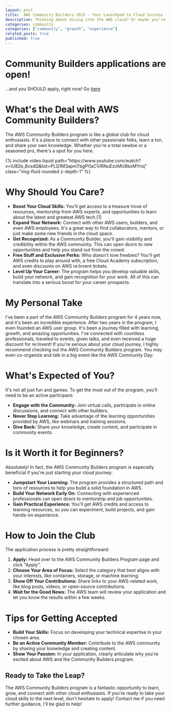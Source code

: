 ```yaml
---
layout: post
title:  AWS Community Builders 2025 - Your Launchpad to Cloud Success
description: Thinking about diving into the AWS cloud? Or maybe you're already there and want to level up your game? Look no further than the AWS Community Builders program!
categories: community
categories: ["community", "growth", "experience"]
related_posts: true
published: true
---
```



# Community Builders applications are open!
...and you SHOULD apply, right now! Go [here](https://pulse.aws/application/XUDHHXIH) 

# What's the Deal with AWS Community Builders?

The AWS Community Builders program is like a global club for cloud enthusiasts. It's a place to connect with other passionate folks, learn a ton, and share your own knowledge. Whether you're a total newbie or a seasoned pro, there's a spot for you here. 

<div class="row mt-3">
    <div class="col-sm mt-3 mt-md-0">
        {% include video.liquid path="https://www.youtube.com/watch?v=iU82e_6cxdQ&list=PLQ1M3apmTbgPl1aCViRNuEzoMU8bxMYnq" class="img-fluid rounded z-depth-1" %} 
    </div>
</div>

# Why Should You Care?

- **Boost Your Cloud Skills:** You'll get access to a treasure trove of resources, mentorship from AWS experts, and opportunities to learn about the latest and greatest AWS tech.[1]
- **Expand Your Network:** Connect with other AWS users, builders, and even AWS employees. It's a great way to find collaborators, mentors, or just make some new friends in the cloud space.
- **Get Recognized:** As a Community Builder, you'll gain visibility and credibility within the AWS community. This can open doors to new opportunities and help you stand out from the crowd.
- **Free Stuff and Exclusive Perks:** Who doesn't love freebies? You'll get AWS credits to play around with, a free Cloud Academy subscription, and even discounts on AWS re:Invent tickets.
- **Level Up Your Career:** The program helps you develop valuable skills, build your network, and gain recognition for your work. All of this can translate into a serious boost for your career prospects.

# My Personal Take
I've been a part of the AWS Community Builders program for 4 years now, and it's been an incredible experience. After two years in the program, I even founded an AWS user group. It's been a journey filled with learning, growth, and amazing opportunities. I've connected with countless professionals, traveled to events, given talks, and even received a huge discount for re:Invent! If you're serious about your cloud journey, I highly recommend checking out the AWS Community Builders program. You may even co-organize and talk in a big event like the AWS Community Day:


# What's Expected of You?

It's not all just fun and games. To get the most out of the program, you'll need to be an active participant:

- **Engage with the Community:** Join virtual calls, participate in online discussions, and connect with other builders.
- **Never Stop Learning:** Take advantage of the learning opportunities provided by AWS, like webinars and training sessions.
- **Give Back:** Share your knowledge, create content, and participate in community events.

# Is it Worth it for Beginners?

Absolutely! In fact, the AWS Community Builders program is especially beneficial if you're just starting your cloud journey:

- **Jumpstart Your Learning:** The program provides a structured path and tons of resources to help you build a solid foundation in AWS.
- **Build Your Network Early On:** Connecting with experienced professionals can open doors to mentorship and job opportunities.
- **Gain Practical Experience:** You'll get AWS credits and access to learning resources, so you can experiment, build projects, and gain hands-on experience.

# How to Join the Club

The application process is pretty straightforward:

1. **Apply:** Head over to the AWS Community Builders Program page and click "Apply".
2. **Choose Your Area of Focus:** Select the category that best aligns with your interests, like containers, storage, or machine learning.
3. **Show Off Your Contributions:** Share links to your AWS-related work, like blog posts, videos, or open-source contributions.
4. **Wait for the Good News:** The AWS team will review your application and let you know the results within a few weeks.

# Tips for Getting Accepted

- **Build Your Skills:** Focus on developing your technical expertise in your chosen area.
- **Be an Active Community Member:** Contribute to the AWS community by sharing your knowledge and creating content.
- **Show Your Passion:** In your application, clearly articulate why you're excited about AWS and the Community Builders program.

## Ready to Take the Leap?

The AWS Community Builders program is a fantastic opportunity to learn, grow, and connect with other cloud enthusiasts. If you're ready to take your cloud skills to the next level, don't hesitate to apply! Contact me if you need further guidance, I'll be glad to help!

